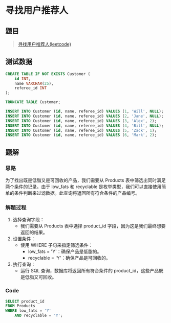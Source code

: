 # 寻找用户推荐人

## 题目

> [寻找用户推荐人(leetcode)](https://leetcode.cn/problems/find-customer-referee/?envType=study-plan-v2&envId=sql-free-50)

## 测试数据

```sql
CREATE TABLE IF NOT EXISTS Customer (
    id INT,
    name VARCHAR(25),
    referee_id INT
);

TRUNCATE TABLE Customer;

INSERT INTO Customer (id, name, referee_id) VALUES (1, 'Will', NULL);
INSERT INTO Customer (id, name, referee_id) VALUES (2, 'Jane', NULL);
INSERT INTO Customer (id, name, referee_id) VALUES (3, 'Alex', 2);
INSERT INTO Customer (id, name, referee_id) VALUES (4, 'Bill', NULL);
INSERT INTO Customer (id, name, referee_id) VALUES (5, 'Zack', 1);
INSERT INTO Customer (id, name, referee_id) VALUES (6, 'Mark', 2);
```

## 题解

### 思路
为了找出既是低脂又是可回收的产品，我们需要从 Products 表中筛选出同时满足两个条件的记录。由于 low_fats 和 recyclable 是枚举类型，我们可以直接使用简单的条件判断来过滤数据。此查询将返回所有符合条件的产品编号。

### 解题过程
1. 选择查询字段：
    - 我们需要从 Products 表中选择 product_id 字段，因为这是我们最终想要返回的结果。
2. 设置条件：
    - 使用 WHERE 子句来指定筛选条件：
        - low_fats = 'Y'：确保产品是低脂的。
        - recyclable = 'Y'：确保产品是可回收的。
3. 执行查询：
    - 运行 SQL 查询，数据库将返回所有符合条件的 product_id，这些产品既是低脂又可回收。

### Code
```sql
SELECT product_id
FROM Products
WHERE low_fats = 'Y'
	AND recyclable = 'Y';
```


